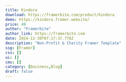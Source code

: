 ```yaml
---
title: Kindora
download: https://framerbite.com/product/kindora
demo: https://kindora.framer.website/
price: 49
author: "Framerbite"
author_link: https://framerbite.com
date: 2024-12-30T07:17:37.776Z
description: "Non-Profit & Charity Framer Template"
ssg: [Framer]
css: []
ui: []
cms: []
category: [Business,Blog]
draft: false
---
```

